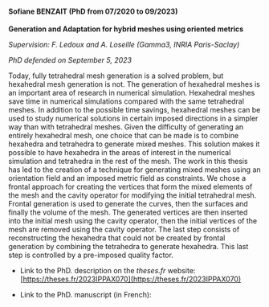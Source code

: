 #### Sofiane BENZAIT (PhD from 07/2020 to 09/2023)

__Generation and Adaptation for hybrid meshes using oriented metrics__

_Supervision: F. Ledoux and A. Loseille (Gamma3, INRIA Paris-Saclay)_

_PhD defended on September 5, 2023_

Today, fully tetrahedral mesh generation is a solved problem, but hexahedral mesh generation is not. 
The generation of hexahedral meshes is an important area of research in numerical simulation. 
Hexahedral meshes save time in numerical simulations compared with the same tetrahedral meshes. In 
addition to the possible time savings, hexahedral meshes can be used to study numerical solutions in 
certain imposed directions in a simpler way than with tetrahedral meshes. Given the difficulty of 
generating an entirely hexahedral mesh, one choice that can be made is to combine hexahedra and 
tetrahedra to generate mixed meshes. This solution makes it possible to have hexahedra in the areas 
of interest in the numerical simulation and tetrahedra in the rest of the mesh. The work in this 
thesis has led to the creation of a technique for generating mixed meshes using an orientation field 
and an imposed metric field as constraints. We chose a frontal approach for creating the vertices 
that form the mixed elements of the mesh and the cavity operator for modifying the initial 
tetrahedral mesh. Frontal generation is used to generate the curves, then the surfaces and finally 
the volume of the mesh. The generated vertices are then inserted into the initial mesh using the 
cavity operator, then the initial vertices of the mesh are removed using the cavity operator. The 
last step consists of reconstructing the hexahedra that could not be created by frontal generation 
by combining the tetrahedra to generate hexahedra. This last step is controlled by a pre-imposed 
quality factor.

- Link to the PhD. description on the *theses.fr* website:  [https://theses.fr/2023IPPAX070](https://theses.fr/2023IPPAX070)

- Link to the PhD. manuscript (in French): [<i class="fa-solid fa-file-pdf"></i>](https://theses.hal.science/tel-04525333v1/document)
